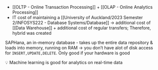 - [[OLTP - Online Transaction Processing]] + [[OLAP - Online Analytics Processing]]
- IT cost of maintaining a [[University of Auckland/2023 Semester 2/INFOSYS222 - Database Systems/Database]] → additional cost of [[Data Warehouse]] + additional cost of regular transfers; Therefore, hybrid was created

SAPHana, an in-memory database - takes up the entire data repository & loads into memory, running on RAM → you don’t have alot of disk access for `INSERT,UPDATE,DELETE`. Only good if your hardware is good

<aside> 💡 Machine learning is good for analytics on real-time data

</aside>

